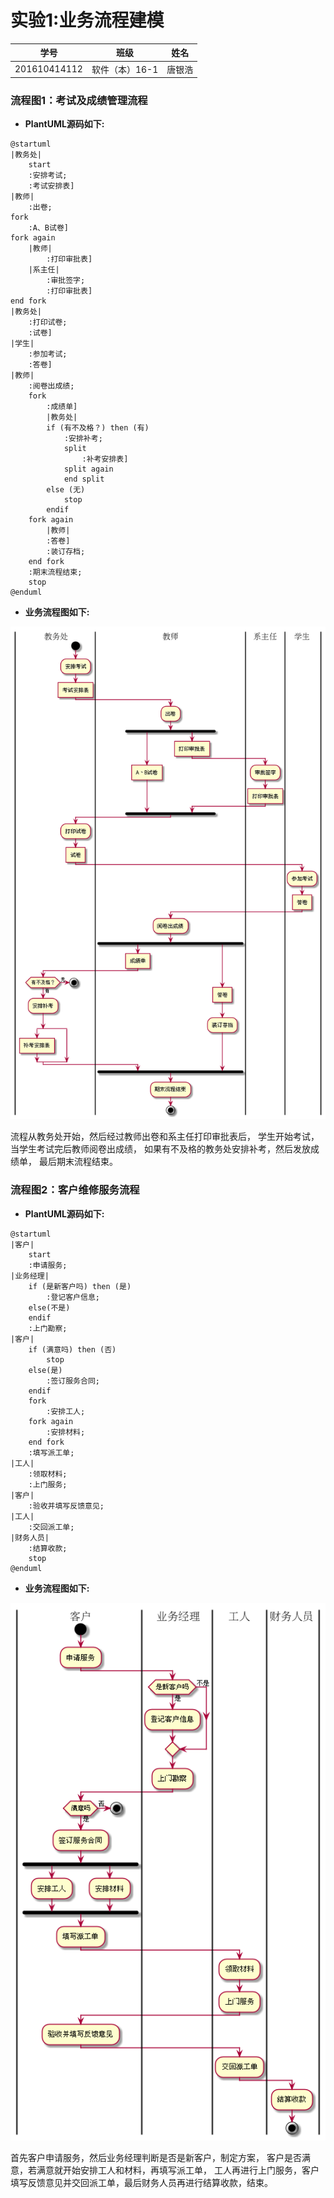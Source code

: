# 实验1:业务流程建模

|学号|班级|姓名|
|----|------|----|
|201610414112|软件（本）16-1|唐银浩|

### 流程图1：考试及成绩管理流程

* **PlantUML源码如下:**
```puml
@startuml
|教务处|
    start
    :安排考试;
    :考试安排表]
|教师|
    :出卷;
fork
    :A、B试卷]
fork again
    |教师|
        :打印审批表]
    |系主任|
        :审批签字;
        :打印审批表]
end fork
|教务处|
    :打印试卷;
    :试卷]
|学生|
    :参加考试;
    :答卷]
|教师|
    :阅卷出成绩;
    fork
        :成绩单]
        |教务处|
        if (有不及格？) then (有)
            :安排补考;
            split
                :补考安排表]
            split again
            end split
        else (无)
            stop
        endif
    fork again
        |教师|
        :答卷]
        :装订存档;
    end fork
    :期末流程结束;
    stop
@enduml
```
* **业务流程图如下:**

![img](./test1-1.png)

流程从教务处开始，然后经过教师出卷和系主任打印审批表后，
学生开始考试，当学生考试完后教师阅卷出成绩，
如果有不及格的教务处安排补考，然后发放成绩单，
最后期末流程结束。

### 流程图2：客户维修服务流程

* **PlantUML源码如下:**
```puml
@startuml
|客户|
    start
    :申请服务;
|业务经理|
    if (是新客户吗) then (是)
        :登记客户信息;
    else(不是)
    endif
    :上门勘察;
|客户|
    if (满意吗) then (否)
        stop
    else(是)
        :签订服务合同;
    endif
    fork
        :安排工人;
    fork again
        :安排材料;
    end fork
    :填写派工单;
|工人|
    :领取材料;
    :上门服务;
|客户|
    :验收并填写反馈意见;
|工人|
    :交回派工单;
|财务人员|
    :结算收款;
    stop
@enduml
```
* **业务流程图如下:**

![img](./test1-2.png)

首先客户申请服务，然后业务经理判断是否是新客户，制定方案，
客户是否满意，若满意就开始安排工人和材料，再填写派工单，
工人再进行上门服务，客户填写反馈意见并交回派工单，最后财务人员再进行结算收款，结束。